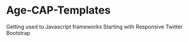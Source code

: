 Age-CAP-Templates
=================

Getting used to Javascript frameworks
Starting with Responsive Twitter Bootstrap
